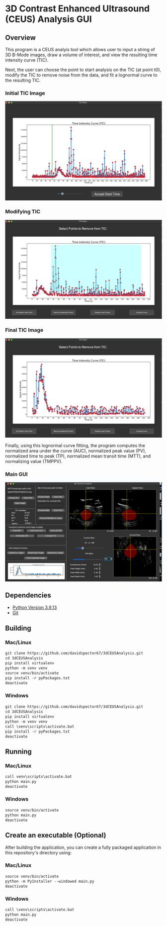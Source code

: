 # 3D Contrast Enhanced Ultrasound (CEUS) Analysis GUI

## Overview

This program is a CEUS analyis tool which allows user to input a string of 3D B-Mode images, draw a volume of interest, and view the resulting time intensity curve (TIC).

Next, the user can choose the point to start analysis on the TIC (at point t0), modify the TIC to remove noise from the data, and fit a lognormal curve to the resulting TIC.

### Initial TIC Image

![Initial TIC Image](images/initTICImage.png "Initial TIC Image")

### Modifying TIC

![Editing TIC Image](images/midTICImage.png "Modifying TIC Image")

### Final TIC Image

![Final TIC Image](images/finalTICImage.png "Final TIC Image")

Finally, using this lognormal curve fitting, the program computes the normalized area under the curve (AUC), normalized peak value (PV), normalized time to peak (TP), normalized mean transit time (MTT), and normalizing value (TMPPV).

### Main GUI

![Main GUI Image](images/imageGUI.png "Main GUI Image")

## Dependencies

* [Python Version 3.9.13](https://www.python.org/downloads/release/python-3913/)
* [Git](https://git-scm.com/downloads)

## Building

### Mac/Linux

```shell
git clone https://github.com/davidspector67/3dCEUSAnalysis.git
cd 3dCEUSAnalysis
pip install virtualenv
python -m venv venv
source venv/bin/activate
pip install -r pyPackages.txt
deactivate
```

### Windows

```shell
git clone https://github.com/davidspector67/3dCEUSAnalysis.git
cd 3dCEUSAnalysis
pip install virtualenv
python -m venv venv
call \venv\scripts\activate.bat
pip install -r pyPackages.txt
deactivate
```

## Running

### Mac/Linux

```shell
call venv\scripts\activate.bat
python main.py
deactivate
```

### Windows

```shell
source venv/bin/activate
python main.py
deactivate
```

## Create an executable (Optional)

After building the application, you can create a fully packaged application in this repository's directory using:

### Mac/Linux

```shell
source venv/bin/activate
python -m PyInstaller --windowed main.py
deactivate
```

### Windows

```shell
call \venv\scripts\activate.bat
python main.py
deactivate

```
